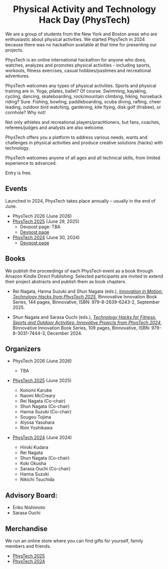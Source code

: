 <h1 style="text-align: center;">
Physical Activity and Technology Hack Day (PhysTech)
</h1>

We are a group of students from the New York and Boston areas who are enthusiastic about physical activities. We started PhysTech in 2024 because there was no hackathon available at that time for presenting our projects. 

<!-- fitness and wellbeing

 - sports, recreational activities and analytics
fitness workout, 

love practice, watch and analyze physical activities 
are enthusiastic about 
sports analytics 
-->

PhysTech is an online international hackathon for anyone who does, watches, analyzes and promotes physical activities - including sports, workouts, fitness exercises, casual hobbies/pastimes and recreational adventures. 

PhysTech welcomes any types of physical activities. Sports and physical training are in. Yoga, pilates, ballet? Of course. Swimming, kayaking, cycling, dancing, skateboarding, rock/mountain climbing, hiking, horseback riding? Sure. Fishing, bowling, paddleboarding, scuba diving, rafting, cheer leading, outdoor bird watching, gardening, kite flying, disk golf (frisbee), or cornhole? Why not! 

Not only athletes and recreational players/practitioners, but fans, coaches, referees/judges and analysts are also welcome. 
<!--You would be a great participant in PhysTech as far as you love what you are doing.-->

PhysTech offers you a platform to address various needs, wants and challenges in physical activities and produce creative solutions (hacks) with technology.
<!--
that inspires you to think of needs, wants and challenges in interacting with animals. 
It is intended to help you ignite creative solutions (hacks) with technology and innovate human-animal relationships.
-->

PhysTech welcomes anyone of all ages and all technical skills, from limited experience to advanced. 

Entry is free.

<a name="events"></a>
## Events

Launched in 2024, PhysTech takes place annually – usually in the end of June.

- PhysTech 2026 (June 2026)
- [PhysTech 2025](2025.md) (June 29, 2025)
  - Devpost page: TBA
  - [Devpost page](https://phystech2025.devpost.com/)
- [PhysTech 2024](2024.md) (June 30, 2024)
  - [Devpost page](https://phystech-2024-20890.devpost.com/)

<a name="books"></a>
## Books

We publish the proceedings of each PhysTech event as a book through Amazon Kindle Direct Publishing. Selected participants are invited to extend their project abstracts and publish them as book chapters.

- Rei Nagata, Hanna Suzuki and Shun Nagata (eds.), *[Innovation in Motion: Technology Hacks from PhysTech 2025](books.md#book24)*, Binnovative Innovation Book Series, 144 pages, Binnovative, ISBN: 979-8-2639-6243-2, September 2025.

- Shun Nagata and Sarasa Ouchi (eds.), *[Technology Hacks for Fitness, Sports and Outdoor Activities: Innovative Projects from PhysTech 2024](books.md#book24)*, Binnovative Innovation Book Series, 109 pages, Binnovative, ISBN: 979-8-3031-7444-3, December 2024. 

<a name="organizers"></a>
## Organizers

- PhysTech 2026 (June 2026)
  - TBA

- [PhysTech 2025](2025.md) (June 2025)
  - Konomi Karube
  - Naomi McCreary
  - Rei Nagata (Co-chair)
  - Shun Nagata (Co-chair)
  - Hanna Suzuki (Co-chair)
  - Sougou Tojima
  - Alyssa Yasuhara
  - Rimi Yoshikawa

- [PhysTech 2024](2024.md) (June 2024)
  - Hiroki Kudara
  - Rei Nagata
  - Shun Nagata (Co-chair)
  - Koki Okusha
  - Sarasa Ouchi (Co-chair)
  - Hanna Suzuki
  - Nikichi Tsuchida

## Advisory Board:

- Eriko Nishimoto
- Sarasa Ouchi

<a name="merchandise"></a>
## Merchandise

We run an online store where you can find gifts for yourself, family members and friends.  

- [PhysTech 2025](2025.md#merchandise)
- [PhysTech 2024](2024.md#merchandise)
